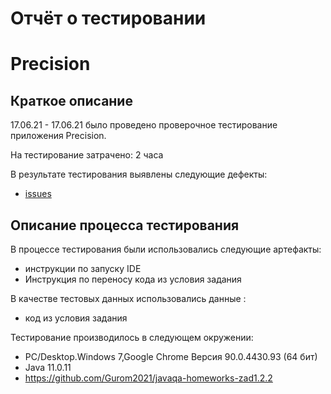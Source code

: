 # Отчёт о тестировании
# Precision

## Краткое описание

17.06.21 - 17.06.21 было проведено проверочное тестирование приложения Precision.

На тестирование затрачено: 2 часа

В результате тестирования выявлены следующие дефекты:
* [issues](https://github.com/Gurom2021/javaqa-homeworks-zad1.2.1/issues)


## Описание процесса тестирования

В процессе тестирования были использовались следующие артефакты:

* инструкции по запуску IDE
* Инструкция по переносу кода из условия задания



В качестве тестовых данных использовались данные :
* код из условия задания


Тестирование производилось в следующем окружении:
* PC/Desktop.Windows 7,Google Chrome Версия 90.0.4430.93 (64 бит)
* Java 11.0.11
* https://github.com/Gurom2021/javaqa-homeworks-zad1.2.2
